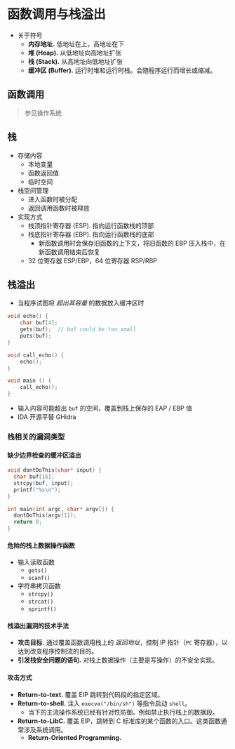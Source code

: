 # 函数调用与栈溢出

- 关于符号
  - **内存地址.** 低地址在上，高地址在下
  - **堆 (Heap).** 从低地址向高地址扩张
  - **栈 (Stack).** 从高地址向低地址扩张
  - **缓冲区 (Buffer).** 运行时堆和运行时栈。会随程序运行而增长或缩减。

## 函数调用

> 参见操作系统

## 栈

- 存储内容
  - 本地变量
  - 函数返回值
  - 临时空间
- 栈空间管理
  - 进入函数时被分配
  - 返回调用函数时被释放
- 实现方式
  - 栈顶指针寄存器 (ESP). 指向运行函数栈的顶部
  - 栈底指针寄存器 (EBP). 指向运行函数栈的底部
    - 新函数调用时会保存旧函数的上下文，将旧函数的 EBP 压入栈中，在新函数调用结束后恢复
  - 32 位寄存器 ESP/EBP，64 位寄存器 RSP/RBP

## 栈溢出

- 当程序试图将 *超出其容量* 的数据放入缓冲区时

```c
void echo() {
    char buf[4];
    gets(buf);  // buf could be too small
    puts(buf);
}

void call_echo() {
    echo();
}

void main () {
    call_echo();
}
```

- 输入内容可能超出 `buf` 的空间，覆盖到栈上保存的 EAP / EBP 值
- IDA 开源平替 GHidra

### 栈相关的漏洞类型

#### 缺少边界检查的缓冲区溢出

```cpp
void dontDoThis(char* input) {
  char buf[16];
  strcpy(buf, input);
  printf("%s\n");
}

int main(int argc, char* argv[]) {
  dontDoThis(argv[1]);
  return 0;
}
```

#### 危险的栈上数据操作函数

- 输入读取函数
  - `gets()`
  - `scanf()`
- 字符串拷贝函数
  - `strcpy()`
  - `strcat()`
  - `sprintf()`

#### 栈溢出漏洞的技术手法

- **攻击目标.** 通过覆盖函数调用栈上的 *返回地址*，控制 IP 指针（`PC` 寄存器），以达到改变程序控制流的目的。
- **引发栈安全问题的语句.** 对栈上数据操作（主要是写操作）的不安全实现。

#### 攻击方式

- **Return-to-text.** 覆盖 EIP 跳转到代码段的指定区域。
- **Return-to-shell.** 注入 `execve("/bin/sh")` 等指令启动 `shell`。
  - 当下的主流操作系统已经有针对性防御。例如禁止执行栈上的数据段。
- **Return-to-LibC.** 覆盖 EIP，跳转到 C 标准库的某个函数的入口。这类函数通常涉及系统调用。
  - **Return-Oriented Programming.**
